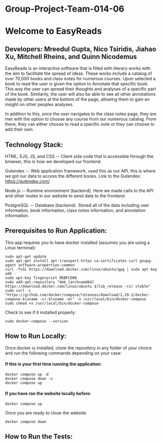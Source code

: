 # Group-Project-Team-014-06


# Welcome to EasyReads
## Developers: Mreedul Gupta, Nico Tsiridis, Jiahao Xu, Mitchell Rheins, and Quinn Nicodemus

EasyReads is an interactive software that is filled with literary works with the aim to facilitate the spread of ideas. These works include a catalog of over 70,000 books and class notes for numerous courses. Upon selected a book to read the user is given the option to Annotate that specific book. This way the user can spread their thoughts and analyses of a specific part of the book. Similarily, the user will also be able to see all other annotations made by other users at the bottom of the page, allowing them to gain an insight on other peoples analyses. 

In addition to this, once the user navigates to the class notes page, they are met with the option to choose any course from our numerous catalog. From there, they can either choose to read a specific note or they can choose to add their own. 

## Technology Stack:

HTML, EJS, JS, and CSS -- Client side code that is accessible through the browser, this is how we developed our frontend.

Gutendex -- Web application framework, used this as our API, this is where we got our data to access the different books. 
Link to the Gutendex: https://gutendex.com/

Node.js -- Runtime environment (backend). Here we made calls to the API and other routes in our website to send data to the frontend. 

PostgreSQL -- Database (backend). Stored all of the data including user information, book information, class notes information, and annotation information. 

## Prerequisites to Run Application:

This app requires you to have docker installed (assumes you are using a Linux terminal): 

```
sudo apt-get update
sudo apt-get install apt-transport-https ca-certificates curl gnupg-agent software-properties-common
curl -fsSL https://download.docker.com/linux/ubuntu/gpg | sudo apt-key add -
sudo apt-key fingerprint 0EBFCD88
sudo add-apt-repository "deb [arch=amd64] https://download.docker.com/linux/ubuntu $(lsb_release -cs) stable"
sudo curl -L "https://github.com/docker/compose/releases/download/1.29.2/docker-compose-$(uname -s)-$(uname -m)" -o /usr/local/bin/docker-compose
sudo chmod +x /usr/local/bin/docker-compose
```
Check to see if it installed properly:

```
sudo docker-compose --version
```


## How to Run Locally:

Once docker is installed, clone the repository in any folder of your choice and run the following commands depending on your case:

#### If this is your first time running the application: 

```
docker compose up -d
docker compose down -v
docker compose up
```

#### If you have ran the website locally before: 

```
docker compose up
```

Once you are ready to close the website:

```
docker compose down
```

## How to Run the Tests: 



